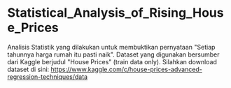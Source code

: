 # Statistical_Analysis_of_Rising_House_Prices
Analisis Statistik yang dilakukan untuk membuktikan pernyataan "Setiap tahunnya harga rumah itu pasti naik".
Dataset yang digunakan bersumber dari Kaggle berjudul "House Prices" (train data only).
Silahkan download dataset di sini: https://www.kaggle.com/c/house-prices-advanced-regression-techniques/data
